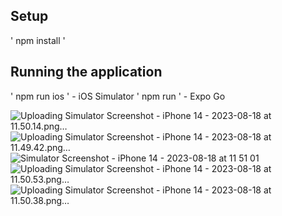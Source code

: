 
## Setup

' npm install ' 

## Running the application

' npm run ios ' - iOS Simulator
' npm run '     - Expo Go


![Uploading Simulator Screenshot - iPhone 14 - 2023-08-18 at 11.50.14.png…]()
![Uploading Simulator Screenshot - iPhone 14 - 2023-08-18 at 11.49.42.png…]()
![Simulator Screenshot - iPhone 14 - 2023-08-18 at 11 51 01](https://github.com/angusleung0724/CXperience/assets/86761921/a6e6b131-fc05-4625-a338-b11cddc7286c)
![Uploading Simulator Screenshot - iPhone 14 - 2023-08-18 at 11.50.53.png…]()
![Uploading Simulator Screenshot - iPhone 14 - 2023-08-18 at 11.50.38.png…]()
